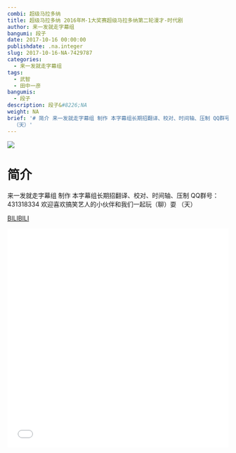 ```yaml
---
combi: 超级马拉多纳
title: 超级马拉多纳 2016年M-1大奖赛超级马拉多纳第二轮漫才-时代剧
author: 来一发就走字幕组
bangumi: 段子
date: 2017-10-16 00:00:00
publishdate: .na.integer
slug: 2017-10-16-NA-7429787
categories:
  - 来一发就走字幕组
tags:
  - 武智
  - 田中一彦
bangumis:
  - 段子
description: 段子&#8226;NA
weight: NA
brief: '# 简介 来一发就走字幕组 制作 本字幕组长期招翻译、校对、时间轴、压制 QQ群号：431318334 欢迎喜欢搞笑艺人的小伙伴和我们一起玩（聊）耍
  （天）'
---
```


![](https://i.imgur.com/YnEeKi8.jpg)

# 简介  
来一发就走字幕组 制作 本字幕组长期招翻译、校对、时间轴、压制   QQ群号：431318334 欢迎喜欢搞笑艺人的小伙伴和我们一起玩（聊）耍 （天）


  [BILIBILI](https://www.bilibili.com/video/av7429787/)


<div class="vcontainer">  <iframe class='video' src="//www.bilibili.com/blackboard/player.html?aid=7429787" width="100%" height="500" frameborder="0" allowfullscreen="allowfullscreen"></iframe></div>
